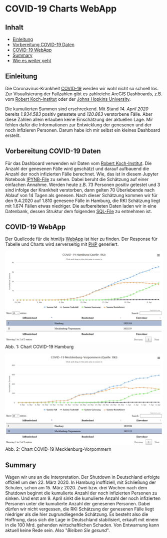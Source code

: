 #

COVID-19 Charts WebApp
======================

## Inhalt
* [Einleitung](#einleitung)
* [Vorbereitung COVID-19 Daten](#vorbereitung-covid-19-daten)
* [COVID-19 WebApp](#covid-19-webapp)
* [Summary](#summary)
* [Wie es weiter geht](future.md)


## Einleitung
Die Coronavirus-Krankheit [COVID-19]( https://www.rki.de/DE/Content/InfAZ/N/Neuartiges_Coronavirus/Steckbrief.html) werden wir wohl nicht so schnell los. Zur Visualisierung der Fallzahlen gibt es zahlreiche ArcGIS Dashboards, z.B. vom [Robert Koch-Institut]( https://experience.arcgis.com/experience/478220a4c454480e823b17327b2bf1d4) oder der [Johns Hopkins University]( https://gisanddata.maps.arcgis.com/apps/opsdashboard/index.html#/bda7594740fd40299423467b48e9ecf6).

Die kumulierten Summen sind erschreckend. Mit Stand *14. April 2020* bereits *1.934.583* positiv getestete und *120.863* verstorbene Fälle. Aber diese Zahlen allein erlauben keine Einschätzung der aktuellen Lage. Mir fehlen dafür die Informationen zur Entwicklung der genesenen und der noch infizieren Personen. Darum habe ich mir selbst ein kleines Dashboard erstellt.


## Vorbereitung COVID-19 Daten
Für das Dashboard verwenden wir Daten vom [Robert Koch-Institut]( https://npgeo-corona-npgeo-de.hub.arcgis.com/). Die Anzahl der genesenen Fälle wird geschätzt und darauf aufbauend die Anzahl der noch infizierten Fälle berechnet. Wie, das ist in diesem Jupyter Notebook [IPYNB-File](src/py/pub_covid19.ipynb) zu sehen. Dabei beruht die Schätzung auf einer einfachen Annahme. Werden heute z.B. 73 Personen positiv getestet und 3 sind infolge der Krankheit verstorben, dann gelten 70 Überlebende nach Ablauf von 14 Tagen als genesen. Nach dieser Schätzung kommen wir für den 9.4.2020 auf 1.810 genesene Fälle in Hamburg, die RKI Schätzung liegt mit 1.674 Fällen etwas niedriger. Die aufbereiteten Daten laden wir in eine Datenbank, dessen Struktur dem folgenden [SQL-File](src/sql/covid19.sql) zu entnehmen ist.


## COVID-19 WebApp
Der Quellcode für die html/js [WebApp](src/app) ist hier zu finden. Der Response für Tabelle und Charts wird serverseitig mit [PHP](src/server) generiert.

![chart_hh.jpg](img/chart_hh.jpg)
Abb. 1: Chart COVID-19 Hamburg

![chart_mv.jpg](img/chart_mv.jpg)
Abb. 2: Chart COVID-19 Mecklenburg-Vorpommern


## Summary
Wagen wir uns an die Interpretation. Der Shutdown in Deutschland erfolgte offiziell um den 22. März 2020. In Hamburg inoffiziell, mit Schließung der Schulen, schon am 15. März 2020. Zwei bzw. drei Wochen nach dem Shutdown beginnt die kumulierte Anzahl der noch infizierten Personen zu sinken. Und erst am 9. April sinkt die kumulierte Anzahl der noch infizierten Personen unter die kumulierte Anzahl der genesenen Personen. Dabei dürfen wir nicht vergessen, die RKI Schätzung der genesenen Fälle liegt niedriger als die hier zugrundliegende Schätzung. Es besteht also die Hoffnung, dass sich die Lage in Deutschland stabilisiert, erkauft mit einem in die 100 Mrd. gehenden wirtschaftlichen Schaden. Von Entwarnung kann aktuell keine Rede sein. Also "*Bleiben Sie gesund*".

